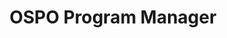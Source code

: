 ---
name: Allison Kittenger
group: OSPO Executive Committee
headshot: allison-kittinger-540x540.jpg
title: OSPO Program Manager
--- 